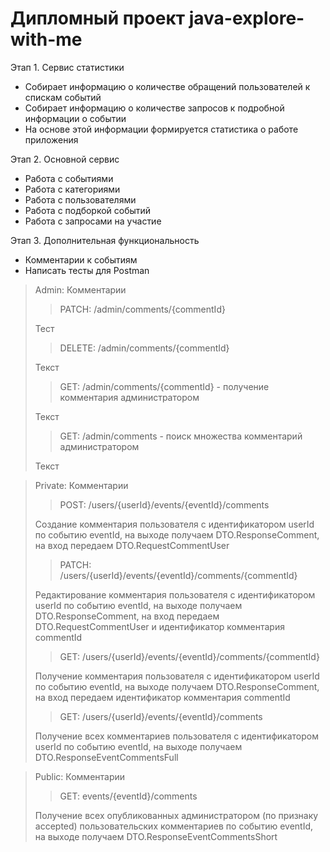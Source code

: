 # Дипломный проект java-explore-with-me

Этап 1. Сервис статистики
  * Собирает информацию о количестве обращений пользователей к спискам событий
  * Собирает информацию о количестве запросов к подробной информации о событии
  * На основе этой информации формируется статистика о работе приложения

Этап 2. Основной сервис
  * Работа с событиями
  * Работа с категориями
  * Работа с пользователями
  * Работа с подборкой событий
  * Работа с запросами на участие

Этап 3. Дополнительная функциональность
  * Комментарии к событиям
  * Написать тесты для Postman

> Admin: Комментарии
> > PATCH: /admin/comments/{commentId}
> 
> Тест
> > DELETE: /admin/comments/{commentId}
> 
> Текст
> > GET: /admin/comments/{commentId} - получение комментария администратором
> 
> Текст
> > GET: /admin/comments - поиск множества комментарий администратором
> 
> Текст

> Private: Комментарии
> > POST: /users/{userId}/events/{eventId}/comments
> 
> Создание комментария пользователя с идентификатором userId по событию eventId, на выходе получаем DTO.ResponseComment, на вход передаем DTO.RequestCommentUser
> > PATCH: /users/{userId}/events/{eventId}/comments/{commentId}
> 
> Редактирование комментария пользователя с идентификатором userId по событию eventId, на выходе получаем DTO.ResponseComment, на вход передаем DTO.RequestCommentUser и идентификатор комментария commentId
> > GET: /users/{userId}/events/{eventId}/comments/{commentId}
> 
> Получение комментария пользователя с идентификатором userId по событию eventId, на выходе получаем DTO.ResponseComment, на вход передаем идентификатор комментария commentId
> > GET: /users/{userId}/events/{eventId}/comments
>
> Получение всех комментариев пользователя с идентификатором userId по событию eventId, на выходе получаем DTO.ResponseEventCommentsFull

> Public: Комментарии
>  > GET: events/{eventId}/comments
> 
> Получение всех опубликованных администратором (по признаку accepted) пользовательских комментариев по событию eventId, на выходе получаем DTO.ResponseEventCommentsShort
